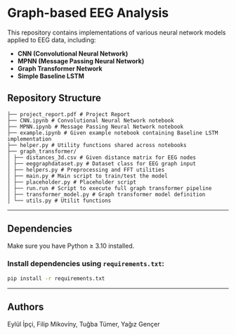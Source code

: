# Graph-based EEG Analysis

This repository contains implementations of various neural network models applied to EEG data, including:

- **CNN (Convolutional Neural Network)**
- **MPNN (Message Passing Neural Network)**
- **Graph Transformer Network**
- **Simple Baseline LSTM**


## Repository Structure

```
├── project_report.pdf # Project Report
├── CNN.ipynb # Convolutional Neural Network notebook
├── MPNN.ipynb # Message Passing Neural Network notebook
├── example.ipynb # Given example notebook containing Baseline LSTM implementation
├── helper.py # Utility functions shared across notebooks
├── graph_transformer/
│ ├── distances_3d.csv # Given distance matrix for EEG nodes
│ ├── eeggraphdataset.py # Dataset class for EEG graph input
│ ├── helpers.py # Preprocessing and FFT utilities
│ ├── main.py # Main script to train/test the model
│ ├── placeholder.py # Placeholder script
│ ├── run.run # Script to execute full graph transformer pipeline
│ ├── transformer_model.py # Graph transformer model definition
│ └── utils.py # Utilit functions
```
---

## Dependencies

Make sure you have Python ≥ 3.10 installed.

### Install dependencies using `requirements.txt`:

```bash
pip install -r requirements.txt
```

---

## Authors

Eylül İpçi, Filip Mikovíny, Tuğba Tümer, Yağız Gençer

